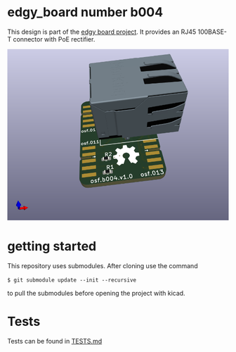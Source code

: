 # edgy_board number b004
This design is part of the [edgy board project](https://github.com/skunkforce/edgy_boards). It provides an RJ45 100BASE-T connector with PoE rectifier.

![](/board/board.png)

# getting started
This repository uses submodules. After cloning use the command 

```$ git submodule update --init --recursive```

to pull the submodules before opening the project with kicad. 

# Tests
Tests can be found in [TESTS.md](TESTS.md)

